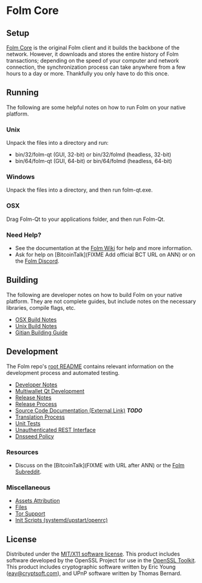 Folm Core
=====================

Setup
---------------------
[Folm Core](https://folm.io/) is the original Folm client and it builds the backbone of the network. However, it downloads and stores the entire history of Folm transactions; depending on the speed of your computer and network connection, the synchronization process can take anywhere from a few hours to a day or more. Thankfully you only have to do this once.

Running
---------------------
The following are some helpful notes on how to run Folm on your native platform.

### Unix

Unpack the files into a directory and run:

- bin/32/folm-qt (GUI, 32-bit) or bin/32/folmd (headless, 32-bit)
- bin/64/folm-qt (GUI, 64-bit) or bin/64/folmd (headless, 64-bit)

### Windows

Unpack the files into a directory, and then run folm-qt.exe.

### OSX

Drag Folm-Qt to your applications folder, and then run Folm-Qt.

### Need Help?

* See the documentation at the [Folm Wiki](https://github.com/folm-crypto/Folm/wiki)
for help and more information.
* Ask for help on [BitcoinTalk](FIXME Add official BCT URL on ANN) or on the [Folm Discord](https://discord.gg/a7vhegP).

Building
---------------------
The following are developer notes on how to build Folm on your native platform. They are not complete guides, but include notes on the necessary libraries, compile flags, etc.

- [OSX Build Notes](build-osx.md)
- [Unix Build Notes](build-unix.md)
- [Gitian Building Guide](gitian-building.md)

Development
---------------------
The Folm repo's [root README](https://github.com/folm-crypto/Folm/blob/master/README.md) contains relevant information on the development process and automated testing.

- [Developer Notes](developer-notes.md)
- [Multiwallet Qt Development](multiwallet-qt.md)
- [Release Notes](release-notes.md)
- [Release Process](release-process.md)
- [Source Code Documentation (External Link)](https://dev.visucore.com/bitcoin/doxygen/) ***TODO***
- [Translation Process](translation_process.md)
- [Unit Tests](unit-tests.md)
- [Unauthenticated REST Interface](REST-interface.md)
- [Dnsseed Policy](dnsseed-policy.md)

### Resources

* Discuss on the [BitcoinTalk](FIXME with URL after ANN) or the [Folm Subreddit](http://reddit.com/r/folmcoin).

### Miscellaneous
- [Assets Attribution](assets-attribution.md)
- [Files](files.md)
- [Tor Support](tor.md)
- [Init Scripts (systemd/upstart/openrc)](init.md)

License
---------------------
Distributed under the [MIT/X11 software license](http://www.opensource.org/licenses/mit-license.php).
This product includes software developed by the OpenSSL Project for use in the [OpenSSL Toolkit](https://www.openssl.org/). This product includes
cryptographic software written by Eric Young ([eay@cryptsoft.com](mailto:eay@cryptsoft.com)), and UPnP software written by Thomas Bernard.
